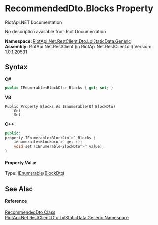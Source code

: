 # RecommendedDto.Blocks Property 
RiotApi.NET Documentation 

No description available from Riot Documentation

**Namespace:**&nbsp;<a href="304beb8e-603a-7dd9-9522-85c438524038">RiotApi.Net.RestClient.Dto.LolStaticData.Generic</a><br />**Assembly:**&nbsp;RiotApi.Net.RestClient (in RiotApi.Net.RestClient.dll) Version: 1.0.1.20531

## Syntax

**C#**<br />
``` C#
public IEnumerable<BlockDto> Blocks { get; set; }
```

**VB**<br />
``` VB
Public Property Blocks As IEnumerable(Of BlockDto)
	Get
	Set
```

**C++**<br />
``` C++
public:
property IEnumerable<BlockDto^>^ Blocks {
	IEnumerable<BlockDto^>^ get ();
	void set (IEnumerable<BlockDto^>^ value);
}
```


#### Property Value
Type: <a href="http://msdn2.microsoft.com/en-us/library/9eekhta0" target="_blank">IEnumerable</a>(<a href="2ae592d0-2c5a-d3a4-91dd-8b350197c9f0">BlockDto</a>)

## See Also


#### Reference
<a href="379a8d71-057d-021f-4272-e16d7cde9dfd">RecommendedDto Class</a><br /><a href="304beb8e-603a-7dd9-9522-85c438524038">RiotApi.Net.RestClient.Dto.LolStaticData.Generic Namespace</a><br />